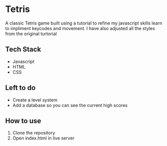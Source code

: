 # Tetris
A classic Tetris game built using a tutorial to refine my javascript skills learn to impliment keycodes and movement. 
I have also adjusted all the styles from the original turtorial

## Tech  Stack 
* Javascript
* HTML
* CSS

## Left to do
* Create a level system 
* Add a database so you can see the current high scores

## How to use
1. Clone the repository
2. Open index.html in live server

